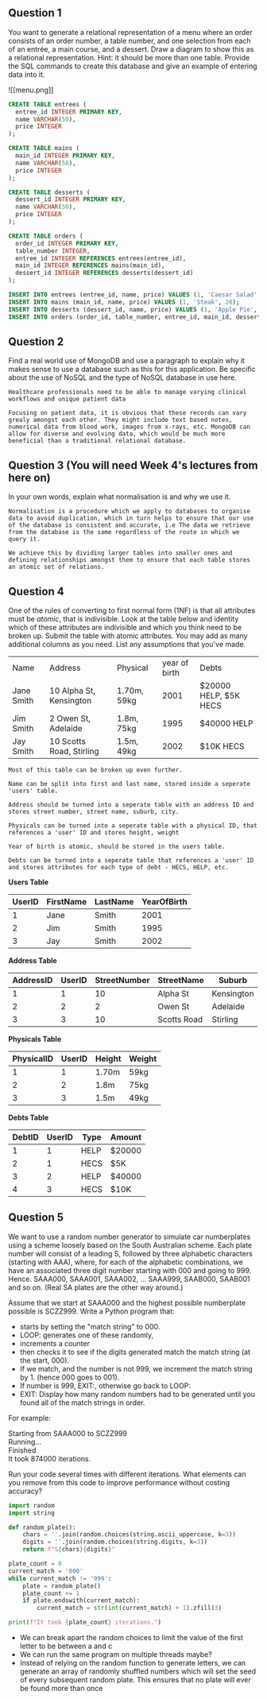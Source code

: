 ## Question 1

You want to generate a relational representation of a menu where an order consists of an order number, a table number, and one selection from each of an entrée, a main course, and a dessert. Draw a diagram to show this as a relational representation. Hint: it should be more than one table. Provide the SQL commands to create this database and give an example of entering data into it.

![[menu.png]]

```sql
CREATE TABLE entrees (
  entree_id INTEGER PRIMARY KEY,
  name VARCHAR(50),
  price INTEGER
);

CREATE TABLE mains (
  main_id INTEGER PRIMARY KEY,
  name VARCHAR(50),
  price INTEGER
);

CREATE TABLE desserts (
  dessert_id INTEGER PRIMARY KEY,
  name VARCHAR(50),
  price INTEGER
);

CREATE TABLE orders (
  order_id INTEGER PRIMARY KEY,
  table_number INTEGER,
  entree_id INTEGER REFERENCES entrees(entree_id),
  main_id INTEGER REFERENCES mains(main_id),
  dessert_id INTEGER REFERENCES desserts(dessert_id)
);
```

```sql
INSERT INTO entrees (entree_id, name, price) VALUES (1, 'Caesar Salad', 10);
INSERT INTO mains (main_id, name, price) VALUES (1, 'Steak', 20);
INSERT INTO desserts (dessert_id, name, price) VALUES (1, 'Apple Pie', 7);
INSERT INTO orders (order_id, table_number, entree_id, main_id, dessert_id) VALUES (1, 5, 1, 1, 1);
```
## Question 2

Find a real world use of MongoDB and use a paragraph to explain why it makes sense to use a database such as this for this application. Be specific about the use of NoSQL and the type of NoSQL database in use here.

```
Healthcare professionals need to be able to manage varying clinical workflows and unique patient data

Focusing on patient data, it is obvious that these records can vary grealy amongst each other. They might include text based notes, numerical data from blood work, images from x-rays, etc. MongoDB can allow for diverse and evolving data, which would be much more beneficial than a traditional relational database. 
```

## Question 3 (You will need Week 4's lectures from here on)

In your own words, explain what normalisation is and why we use it.

```
Normalisation is a procedure which we apply to databases to organise data to avoid duplication, which in turn helps to ensure that our use of the database is consistent and accurate, i.e The data we retrieve from the database is the same regardless of the route in which we query it.  

We achieve this by dividing larger tables into smaller ones and defining relationships amongst them to ensure that each table stores an atomic set of relations. 
```

## Question 4

One of the rules of converting to first normal form (1NF) is that all attributes must be _atomic_, that is indivisible. Look at the table below and identity which of these attributes are indivisible and which you think need to be broken up. Submit the table with atomic attributes. You may add as many additional columns as you need. List any assumptions that you've made.

|   |   |   |   |   |
|---|---|---|---|---|
|Name|Address|Physical|year of birth|Debts|
|Jane Smith|10 Alpha St, Kensington|1.70m, 59kg|2001|$20000 HELP, $5K HECS|
|Jim Smith|2 Owen St, Adelaide|1.8m, 75kg|1995|$40000 HELP|
|Jay Smith|10 Scotts Road, Stirling|1.5m, 49kg|2002|$10K HECS|

```
Most of this table can be broken up even further.

Name can be split into first and last name, stored inside a seperate 'users' table.

Address should be turned into a seperate table with an address ID and stores street number, street name, suburb, city. 

Physicals can be turned into a seperate table with a physical ID, that references a 'user' ID and stores height, weight

Year of birth is atomic, should be stored in the users table.

Debts can be turned into a seperate table that references a 'user' ID and stores attributes for each type of debt - HECS, HELP, etc.
```

**Users Table**

|UserID|FirstName|LastName|YearOfBirth|
|---|---|---|---|
|1|Jane|Smith|2001|
|2|Jim|Smith|1995|
|3|Jay|Smith|2002|

**Address Table**

|AddressID|UserID|StreetNumber|StreetName|Suburb|
|---|---|---|---|---|
|1|1|10|Alpha St|Kensington|
|2|2|2|Owen St|Adelaide|
|3|3|10|Scotts Road|Stirling|

**Physicals Table**

|PhysicalID|UserID|Height|Weight|
|---|---|---|---|
|1|1|1.70m|59kg|
|2|2|1.8m|75kg|
|3|3|1.5m|49kg|

**Debts Table**

|DebtID|UserID|Type|Amount|
|---|---|---|---|
|1|1|HELP|$20000|
|2|1|HECS|$5K|
|3|2|HELP|$40000|
|4|3|HECS|$10K|

## Question 5

We want to use a random number generator to simulate car numberplates using a scheme loosely based on the South Australian scheme. Each plate number will consist of a leading S, followed by three alphabetic characters (starting with AAA), where, for each of the alphabetic combinations, we have an associated three digit number starting with 000 and going to 999. Hence. SAAA000, SAAA001, SAAA002, ... SAAA999, SAAB000, SAAB001 and so on. (Real SA plates are the other way around.)

Assume that we start at SAAA000 and the highest possible numberplate possible is SCZZ999. Write a Python program that:

- starts by setting the "match string" to 000.
- LOOP: generates one of these randomly,
- increments a counter
- then checks it to see if the digits generated match the match string (at the start, 000).
- If we match, and the number is not 999, we increment the match string by 1. (hence 000 goes to 001).
- If number is 999, EXIT:, otherwise go back to LOOP:
- EXIT: Display how many random numbers had to be generated until you found all of the match strings in order.

For example:

Starting from SAAA000 to SCZZ999  
Running...  
Finished  
It took 874000 iterations.

Run your code several times with different iterations. What elements can you remove from this code to improve performance without costing accuracy?

```python
import random
import string

def random_plate():
    chars = ''.join(random.choices(string.ascii_uppercase, k=3))
    digits = ''.join(random.choices(string.digits, k=3))
    return f"S{chars}{digits}"

plate_count = 0
current_match = '000'
while current_match != '999':
    plate = random_plate()
    plate_count += 1
    if plate.endswith(current_match):
        current_match = str(int(current_match) + 1).zfill(3)

print(f"It took {plate_count} iterations.")
```

- We can break apart the random choices to limit the value of the first letter to be between a and c
- We can run the same program on multiple threads maybe?
- Instead of relying on the random function to generate letters, we can generate an array of randomly shuffled numbers which will set the seed of every subsequent random plate. This ensures that no plate will ever be found more than once